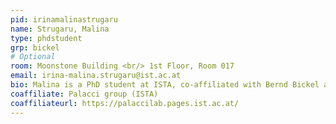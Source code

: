 ```yaml
---
pid: irinamalinastrugaru
name: Strugaru, Malina
type: phdstudent
grp: bickel
# Optional
room: Moonstone Building <br/> 1st Floor, Room 017
email: irina-malina.strugaru@ist.ac.at
bio: Malina is a PhD student at ISTA, co-affiliated with Bernd Bickel and Jérémie Palacci. In her research, she studies the simulation, design, and control of liquid crystalline elastomers.
coaffiliate: Palacci group (ISTA)
coaffiliateurl: https://palaccilab.pages.ist.ac.at/
---
```

